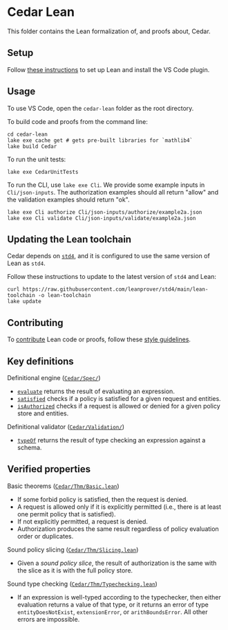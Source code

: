 # Cedar Lean

This folder contains the Lean formalization of, and proofs about, Cedar.

## Setup

Follow [these instructions](https://leanprover.github.io/lean4/doc/setup.html) to set up Lean and install the VS Code plugin.

## Usage

To use VS Code, open the `cedar-lean` folder as the root directory.

To build code and proofs from the command line:

```shell
cd cedar-lean
lake exe cache get # gets pre-built libraries for `mathlib4`
lake build Cedar
```

To run the unit tests:

```shell
lake exe CedarUnitTests
```

To run the CLI, use `lake exe Cli`. We provide some example inputs in `Cli/json-inputs`. The authorization examples should all return "allow" and the validation examples should return "ok".

```shell
lake exe Cli authorize Cli/json-inputs/authorize/example2a.json
lake exe Cli validate Cli/json-inputs/validate/example2a.json
```

## Updating the Lean toolchain

Cedar depends on [`std4`](https://github.com/leanprover/std4), and it is configured to use the same version of Lean as `std4`.

Follow these instructions to update to the latest version of `std4` and Lean:

```shell
curl https://raw.githubusercontent.com/leanprover/std4/main/lean-toolchain -o lean-toolchain
lake update
```

## Contributing

To [contribute](../CONTRIBUTING.md) Lean code or proofs, follow these [style guidelines](GUIDE.md).

## Key definitions

Definitional engine ([`Cedar/Spec/`](Cedar/Spec/))

* [`evaluate`](Cedar/Spec/Evaluator.lean#L76) returns the result of evaluating an expression.
* [`satisfied`](Cedar/Spec/Authorizer.lean#L27) checks if a policy is satisfied for a given request and entities.
* [`isAuthorized`](Cedar/Spec/Authorizer.lean#L38) checks if a request is allowed or denied for a given policy store and entities.

Definitional validator ([`Cedar/Validation/`](Cedar/Validation/))

* [`typeOf`](Cedar/Validation/Typechecker.lean#L235) returns the result of type checking an expression against a schema.

## Verified properties

Basic theorems ([`Cedar/Thm/Basic.lean`](Cedar/Thm/Basic.lean))

* If some forbid policy is satisfied, then the request is denied.
* A request is allowed only if it is explicitly permitted (i.e., there is at least one permit policy that is satisfied).
* If not explicitly permitted, a request is denied.
* Authorization produces the same result regardless of policy evaluation order or duplicates.

Sound policy slicing ([`Cedar/Thm/Slicing.lean`](Cedar/Thm/Slicing.lean))

* Given a _sound policy slice_, the result of authorization is the same with the slice as it is with the full policy store.

Sound type checking ([`Cedar/Thm/Typechecking.lean`](Cedar/Thm/Typechecking.lean))

* If an expression is well-typed according to the typechecker, then either evaluation returns a value of that type, or it returns an error of type
`entityDoesNotExist`, `extensionError`, or `arithBoundsError`. All other errors are impossible.
